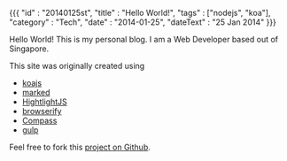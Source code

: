{{{
    "id"       : "20140125st",
    "title"    : "Hello World!",
    "tags"     : ["nodejs", "koa"],
    "category" : "Tech",
    "date"     : "2014-01-25",
    "dateText" : "25 Jan 2014"
}}}

Hello World! This is my personal blog. I am a Web Developer based out of Singapore.

This site was originally created using
  - [koajs](http://koajs.com/)
  - [marked](https://npmjs.org/package/marked)
  - [HightlightJS](https://highlightjs.org/)
  - [browserify](http://browserify.org/)
  - [Compass](http://compass-style.org/)
  - [gulp](http://gulpjs.com)

Feel free to fork this [project on Github](https://github.com/ezhilvendhan/vendhan_io).
